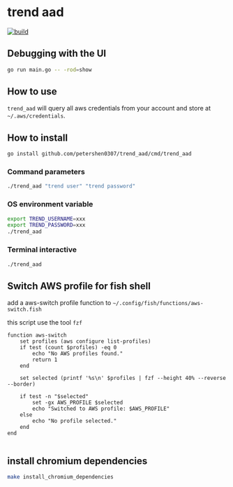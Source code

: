 # trend aad

[![build](https://github.com/petershen0307/trend_aad/actions/workflows/build.yaml/badge.svg)](https://github.com/petershen0307/trend_aad/actions/workflows/build.yaml)

## Debugging with the UI

```bash
go run main.go -- -rod=show
```

## How to use

`trend_aad` will query all aws credentials from your account and store at `~/.aws/credentials`.

## How to install

```bash
go install github.com/petershen0307/trend_aad/cmd/trend_aad
```

### Command parameters

```bash
./trend_aad "trend user" "trend password"
```

### OS environment variable

```bash
export TREND_USERNAME=xxx
export TREND_PASSWORD=xxx
./trend_aad
```

### Terminal interactive

```bash
./trend_aad
```

## Switch AWS profile for fish shell

add a aws-switch profile function to `~/.config/fish/functions/aws-switch.fish`

this script use the tool `fzf`

```fish
function aws-switch
    set profiles (aws configure list-profiles)
    if test (count $profiles) -eq 0
        echo "No AWS profiles found."
        return 1
    end

    set selected (printf '%s\n' $profiles | fzf --height 40% --reverse --border)

    if test -n "$selected"
        set -gx AWS_PROFILE $selected
        echo "Switched to AWS profile: $AWS_PROFILE"
    else
        echo "No profile selected."
    end
end


```

## install chromium dependencies

```bash
make install_chromium_dependencies
```
